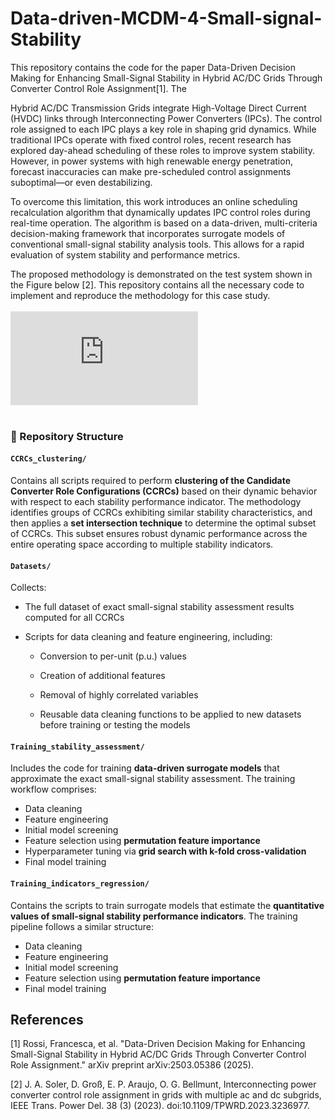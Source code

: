 # Data-driven-MCDM-4-Small-signal-Stability
This repository contains the code for the paper Data-Driven Decision Making for Enhancing Small-Signal Stability in Hybrid AC/DC Grids Through Converter Control Role Assignment[1]. The

Hybrid AC/DC Transmission Grids integrate High-Voltage Direct Current (HVDC) links through Interconnecting Power Converters (IPCs). The control role assigned to each IPC plays a key role in shaping grid dynamics. While traditional IPCs operate with fixed control roles, recent research has explored day-ahead scheduling of these roles to improve system stability. However, in power systems with high renewable energy penetration, forecast inaccuracies can make pre-scheduled control assignments suboptimal—or even destabilizing.

To overcome this limitation, this work introduces an online scheduling recalculation algorithm that dynamically updates IPC control roles during real-time operation. The algorithm is based on a data-driven, multi-criteria decision-making framework that incorporates surrogate models of conventional small-signal stability analysis tools. This allows for a rapid evaluation of system stability and performance metrics.

The proposed methodology is demonstrated on the test system shown in the Figure below [2].
This repository contains all the necessary code to implement and reproduce the methodology for this case study.
<br>
<br>
![power_syst_BigModel_bus.pdf](https://github.com/user-attachments/files/21076031/power_syst_BigModel_bus.pdf)
<br>
<br>

### 📁 Repository Structure

#### `CCRCs_clustering/`

Contains all scripts required to perform **clustering of the Candidate Converter Role Configurations (CCRCs)** based on their dynamic behavior with respect to each stability performance indicator.
The methodology identifies groups of CCRCs exhibiting similar stability characteristics, and then applies a **set intersection technique** to determine the optimal subset of CCRCs. This subset ensures robust dynamic performance across the entire operating space according to multiple stability indicators.

#### `Datasets/`
Collects:
* The full dataset of exact small-signal stability assessment results computed for all CCRCs

* Scripts for data cleaning and feature engineering, including:

  * Conversion to per-unit (p.u.) values

  * Creation of additional features

  * Removal of highly correlated variables
  *  Reusable data cleaning functions to be applied to new datasets before training or testing the models

#### `Training_stability_assessment/`

Includes the code for training **data-driven surrogate models** that approximate the exact small-signal stability assessment.
The training workflow comprises:

* Data cleaning
* Feature engineering
* Initial model screening
* Feature selection using **permutation feature importance**
* Hyperparameter tuning via **grid search with k-fold cross-validation**
* Final model training

#### `Training_indicators_regression/`

Contains the scripts to train surrogate models that estimate the **quantitative values of small-signal stability performance indicators**.
The training pipeline follows a similar structure:

* Data cleaning
* Feature engineering
* Initial model screening
* Feature selection using **permutation feature importance**
* Final model training






## References
[1] Rossi, Francesca, et al. "Data-Driven Decision Making for Enhancing Small-Signal Stability in Hybrid AC/DC Grids Through Converter Control Role Assignment." arXiv preprint arXiv:2503.05386 (2025).

[2] J. A. Soler, D. Groß, E. P. Araujo, O. G. Bellmunt, Interconnecting power converter control role assignment in grids with multiple ac and dc subgrids, IEEE Trans. Power Del. 38 (3) (2023). doi:10.1109/TPWRD.2023.3236977.
